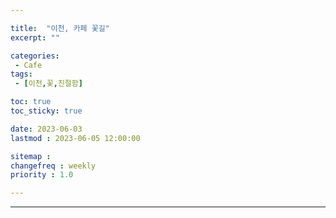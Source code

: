 ```yaml
---

title:  "이천, 카페 꽃길"
excerpt: ""

categories:
 - Cafe
tags:
 - [이천,꽃,친절함]

toc: true
toc_sticky: true

date: 2023-06-03
lastmod : 2023-06-05 12:00:00

sitemap :
changefreq : weekly
priority : 1.0

---
```

---
